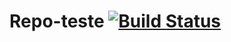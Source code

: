 Repo-teste [![Build Status](https://travis-ci.org/Ferreiramg/Repo-teste.svg?branch=master)](https://travis-ci.org/Ferreiramg/Repo-teste)
==========
